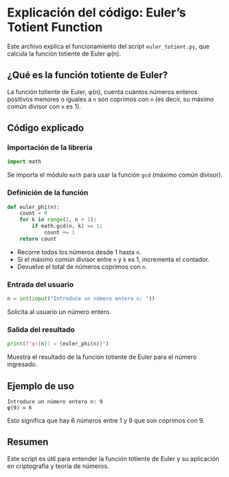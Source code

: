 # Explicación del código: Euler’s Totient Function

Este archivo explica el funcionamiento del script `euler_totient.py`, que calcula la función totiente de Euler φ(n).

## ¿Qué es la función totiente de Euler?

La función totiente de Euler, φ(n), cuenta cuántos números enteros positivos menores o iguales a `n` son coprimos con `n` (es decir, su máximo común divisor con `n` es 1).

## Código explicado

### Importación de la librería

```python
import math
```
Se importa el módulo `math` para usar la función `gcd` (máximo común divisor).

### Definición de la función

```python
def euler_phi(n):
    count = 0
    for k in range(1, n + 1):
        if math.gcd(n, k) == 1:
            count += 1
    return count
```
- Recorre todos los números desde 1 hasta `n`.
- Si el máximo común divisor entre `n` y `k` es 1, incrementa el contador.
- Devuelve el total de números coprimos con `n`.

### Entrada del usuario

```python
n = int(input("Introduce un número entero n: "))
```
Solicita al usuario un número entero.

### Salida del resultado

```python
print(f"φ({n}) = {euler_phi(n)}")
```
Muestra el resultado de la función totiente de Euler para el número ingresado.

## Ejemplo de uso

```
Introduce un número entero n: 9
φ(9) = 6
```
Esto significa que hay 6 números entre 1 y 9 que son coprimos con 9.

## Resumen

Este script es útil para entender la función totiente de Euler y su aplicación en criptografía y teoría de números.
